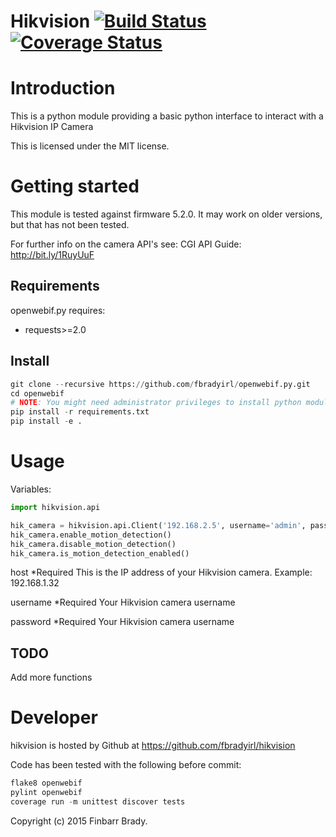 # Hikvision [![Build Status](https://travis-ci.org/fbradyirl/hikvision.svg?branch=master)](https://travis-ci.org/fbradyirl/hikvision) [![Coverage Status](https://img.shields.io/coveralls/fbradyirl/hikvision.svg)](https://coveralls.io/r/fbradyirl/hikvision?branch=master)

Introduction
============
This is a python module providing a basic python 
interface to interact with a Hikvision IP Camera

This is licensed under the MIT license.

Getting started
===============

This module is tested against firmware 5.2.0. 
It may work on older versions, but that has not been tested.

For further info on  the camera API's see:
CGI API Guide:
http://bit.ly/1RuyUuF

Requirements
------------

openwebif.py requires:
 * requests>=2.0


Install
-------
```python
git clone --recursive https://github.com/fbradyirl/openwebif.py.git
cd openwebif
# NOTE: You might need administrator privileges to install python modules.
pip install -r requirements.txt
pip install -e .
```

# Usage

Variables:

```python
import hikvision.api

hik_camera = hikvision.api.Client('192.168.2.5', username='admin', password='12345')
hik_camera.enable_motion_detection()
hik_camera.disable_motion_detection()
hik_camera.is_motion_detection_enabled()
```

host
*Required
This is the IP address of your Hikvision camera. Example: 192.168.1.32

username
*Required
Your Hikvision camera username

password
*Required
Your Hikvision camera username



TODO
------------
Add more functions

Developer
=========

hikvision is hosted by Github at https://github.com/fbradyirl/hikvision

Code has been tested with the following before commit:

```python
flake8 openwebif
pylint openwebif
coverage run -m unittest discover tests
```

Copyright (c) 2015 Finbarr Brady.
